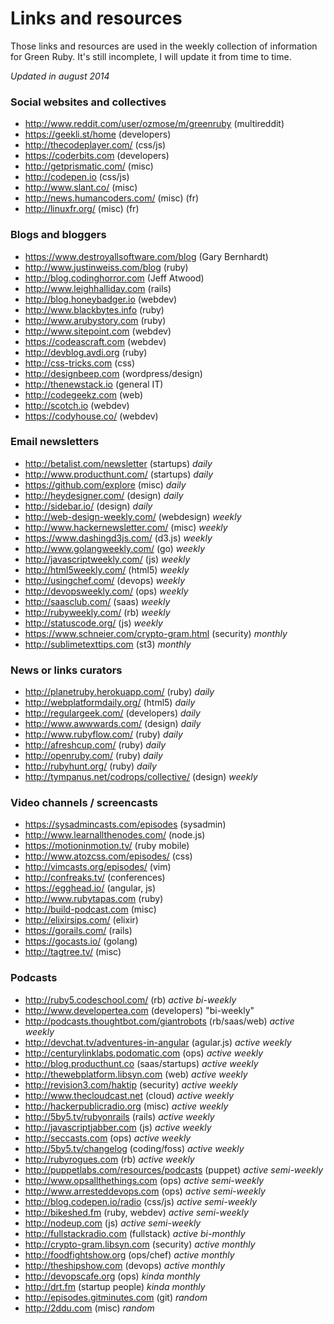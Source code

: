 # Links and resources

Those links and resources are used in the weekly collection of information for Green Ruby. It's still incomplete, I will update it from time to time.

*Updated in august 2014*

### Social websites and collectives

* <http://www.reddit.com/user/ozmose/m/greenruby> (multireddit)
* <https://geekli.st/home> (developers)
* <http://thecodeplayer.com/> (css/js)
* <https://coderbits.com> (developers)
* <http://getprismatic.com/> (misc)
* <http://codepen.io> (css/js)
* <http://www.slant.co/> (misc)
* <http://news.humancoders.com/> (misc) (fr)
* <http://linuxfr.org/> (misc) (fr)

### Blogs and bloggers

* <https://www.destroyallsoftware.com/blog> (Gary Bernhardt)
* <http://www.justinweiss.com/blog> (ruby)
* <http://blog.codinghorror.com> (Jeff Atwood)
* <http://www.leighhalliday.com> (rails)
* <http://blog.honeybadger.io> (webdev)
* <http://www.blackbytes.info> (ruby)
* <http://www.arubystory.com> (ruby)
* <http://www.sitepoint.com> (webdev)
* <https://codeascraft.com> (webdev)
* <http://devblog.avdi.org> (ruby)
* <http://css-tricks.com> (css)
* <http://designbeep.com> (wordpress/design)
* <http://thenewstack.io> (general IT)
* <http://codegeekz.com> (web)
* <http://scotch.io> (webdev)
* <https://codyhouse.co/> (webdev)

### Email newsletters

* <http://betalist.com/newsletter> (startups) *daily*
* <http://www.producthunt.com/> (startups) *daily*
* <https://github.com/explore> (misc) *daily*
* <http://heydesigner.com/> (design) *daily*
* <http://sidebar.io/> (design) *daily*
* <http://web-design-weekly.com/> (webdesign) *weekly*
* <http://www.hackernewsletter.com/> (misc) *weekly*
* <https://www.dashingd3js.com/> (d3.js) *weekly*
* <http://www.golangweekly.com/> (go) *weekly*
* <http://javascriptweekly.com/> (js) *weekly*
* <http://html5weekly.com/> (html5) *weekly*
* <http://usingchef.com/> (devops) *weekly*
* <http://devopsweekly.com/> (ops) *weekly*
* <http://saasclub.com/> (saas) *weekly*
* <http://rubyweekly.com/> (rb) *weekly*
* <http://statuscode.org/> (js) *weekly*
* <https://www.schneier.com/crypto-gram.html> (security) *monthly*
* <http://sublimetexttips.com> (st3) *monthly*

### News or links curators

* <http://planetruby.herokuapp.com/> (ruby) *daily*
* <http://webplatformdaily.org/> (html5) *daily*
* <http://regulargeek.com/> (developers) *daily*
* <http://www.awwwards.com/> (design) *daily*
* <http://www.rubyflow.com/> (ruby) *daily*
* <http://afreshcup.com/> (ruby) *daily*
* <http://openruby.com/> (ruby) *daily*
* <http://rubyhunt.org/> (ruby) *daily*
* <http://tympanus.net/codrops/collective/> (design) *weekly*

### Video channels / screencasts

* <https://sysadmincasts.com/episodes> (sysadmin)
* <http://www.learnallthenodes.com/> (node.js)
* <https://motioninmotion.tv/> (ruby mobile)
* <http://www.atozcss.com/episodes/> (css)
* <http://vimcasts.org/episodes/> (vim)
* <http://confreaks.tv/> (conferences)
* <https://egghead.io/> (angular, js)
* <http://www.rubytapas.com> (ruby)
* <http://build-podcast.com> (misc)
* <http://elixirsips.com/> (elixir)
* <https://gorails.com/> (rails)
* <https://gocasts.io/> (golang)
* <http://tagtree.tv/> (misc)

### Podcasts

* <http://ruby5.codeschool.com/> (rb) *active bi-weekly*
* <http://www.developertea.com> (developers) "bi-weekly"
* <http://podcasts.thoughtbot.com/giantrobots> (rb/saas/web) *active weekly*
* <http://devchat.tv/adventures-in-angular> (agular.js) *active weekly*
* <http://centurylinklabs.podomatic.com> (ops) *active weekly*
* <http://blog.producthunt.co> (saas/startups) *active weekly*
* <http://thewebplatform.libsyn.com> (web) *active weekly*
* <http://revision3.com/haktip> (security) *active weekly*
* <http://www.thecloudcast.net> (cloud) *active weekly*
* <http://hackerpublicradio.org> (misc) *active weekly*
* <http://5by5.tv/rubyonrails> (rails) *active weekly*
* <http://javascriptjabber.com> (js) *active weekly*
* <http://seccasts.com> (ops) *active weekly*
* <http://5by5.tv/changelog> (coding/foss) *active weekly*
* <http://rubyrogues.com> (rb) *active weekly*
* <http://puppetlabs.com/resources/podcasts> (puppet) *active semi-weekly*
* <http://www.opsallthethings.com> (ops) *active semi-weekly*
* <http://www.arresteddevops.com> (ops) *active semi-weekly*
* <http://blog.codepen.io/radio> (css/js) *active semi-weekly*
* <http://bikeshed.fm> (ruby, webdev) *active semi-weekly*
* <http://nodeup.com> (js) *active semi-weekly*
* <http://fullstackradio.com> (fullstack) *active bi-monthly*
* <http://crypto-gram.libsyn.com> (security) *active monthly*
* <http://foodfightshow.org> (ops/chef) *active monthly*
* <http://theshipshow.com> (devops) *active monthly*
* <http://devopscafe.org> (ops) *kinda monthly*
* <http://drt.fm> (startup people) *kinda monthly*
* <http://episodes.gitminutes.com> (git) *random*
* <http://2ddu.com> (misc) *random*
